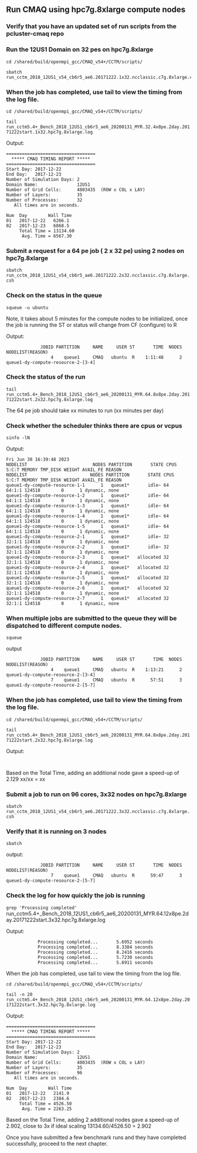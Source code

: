 ## Run CMAQ using hpc7g.8xlarge compute nodes

### Verify that you have an updated set of run scripts from the pcluster-cmaq repo


### Run the 12US1 Domain on 32 pes on hpc7g.8xlarge

```
cd /shared/build/openmpi_gcc/CMAQ_v54+/CCTM/scripts/

sbatch run_cctm_2018_12US1_v54_cb6r5_ae6.20171222.1x32.ncclassic.c7g.8xlarge.csh`
```


### When the job has completed, use tail to view the timing from the log file.

`cd /shared/build/openmpi_gcc/CMAQ_v54+/CCTM/scripts/`

`tail  run_cctm5.4+_Bench_2018_12US1_cb6r5_ae6_20200131_MYR.32.4x8pe.2day.20171222start.1x32.hpc7g.8xlarge.log`

Output:

```
==================================
  ***** CMAQ TIMING REPORT *****
==================================
Start Day: 2017-12-22
End Day:   2017-12-23
Number of Simulation Days: 2
Domain Name:               12US1
Number of Grid Cells:      4803435  (ROW x COL x LAY)
Number of Layers:          35
Number of Processes:       32
   All times are in seconds.

Num  Day        Wall Time
01   2017-12-22   6266.1
02   2017-12-23   6868.5
     Total Time = 13134.60
      Avg. Time = 6567.30
```

### Submit a request for a 64 pe job ( 2 x 32 pe) using 2 nodes on hpc7g.8xlarge

`sbatch run_cctm_2018_12US1_v54_cb6r5_ae6.20171222.2x32.ncclassic.c7g.8xlarge.csh`

### Check on the status in the queue

`squeue -u ubuntu`

Note, it takes about 5 minutes for the compute nodes to be initialized, once the job is running the ST or status will change from CF (configure) to R

Output:

```
             JOBID PARTITION     NAME     USER ST       TIME  NODES NODELIST(REASON)
                 4    queue1     CMAQ   ubuntu  R    1:11:48      2 queue1-dy-compute-resource-2-[3-4]

```

### Check the status of the run

`tail run_cctm5.4+_Bench_2018_12US1_cb6r5_ae6_20200131_MYR.64.8x8pe.2day.20171222start.2x32.hpc7g.8xlarge.log`

The 64 pe job should take xx minutes to run (xx minutes per day)


### Check whether the scheduler thinks there are cpus or vcpus

`sinfo -lN`

Output:

```
Fri Jun 30 16:39:48 2023
NODELIST                         NODES PARTITION       STATE CPUS    S:C:T MEMORY TMP_DISK WEIGHT AVAIL_FE REASON              
NODELIST                        NODES PARTITION       STATE CPUS    S:C:T MEMORY TMP_DISK WEIGHT AVAIL_FE REASON              
queue1-dy-compute-resource-1-1      1   queue1*       idle~ 64     64:1:1 124518        0      1 dynamic, none                
queue1-dy-compute-resource-1-2      1   queue1*       idle~ 64     64:1:1 124518        0      1 dynamic, none                
queue1-dy-compute-resource-1-3      1   queue1*       idle~ 64     64:1:1 124518        0      1 dynamic, none                
queue1-dy-compute-resource-1-4      1   queue1*       idle~ 64     64:1:1 124518        0      1 dynamic, none                
queue1-dy-compute-resource-1-5      1   queue1*       idle~ 64     64:1:1 124518        0      1 dynamic, none                
queue1-dy-compute-resource-2-1      1   queue1*       idle~ 32     32:1:1 124518        0      1 dynamic, none                
queue1-dy-compute-resource-2-2      1   queue1*       idle~ 32     32:1:1 124518        0      1 dynamic, none                
queue1-dy-compute-resource-2-3      1   queue1*   allocated 32     32:1:1 124518        0      1 dynamic, none                
queue1-dy-compute-resource-2-4      1   queue1*   allocated 32     32:1:1 124518        0      1 dynamic, none                
queue1-dy-compute-resource-2-5      1   queue1*   allocated 32     32:1:1 124518        0      1 dynamic, none                
queue1-dy-compute-resource-2-6      1   queue1*   allocated 32     32:1:1 124518        0      1 dynamic, none                
queue1-dy-compute-resource-2-7      1   queue1*   allocated 32     32:1:1 124518        0      1 dynamic, none            
```

### When multiple jobs are submitted to the queue they will be dispatched to different compute nodes.

`squeue`

output

```
             JOBID PARTITION     NAME     USER ST       TIME  NODES NODELIST(REASON)
                 4    queue1     CMAQ   ubuntu  R    1:13:21      2 queue1-dy-compute-resource-2-[3-4]
                 7    queue1     CMAQ   ubuntu  R      57:51      3 queue1-dy-compute-resource-2-[5-7]

```

### When the job has completed, use tail to view the timing from the log file.

`cd /shared/build/openmpi_gcc/CMAQ_v54+/CCTM/scripts/`

`tail run_cctm5.4+_Bench_2018_12US1_cb6r5_ae6_20200131_MYR.64.8x8pe.2day.20171222start.2x32.hpc7g.8xlarge.log`

Output:

```


```

Based on the Total Time, adding an additional node gave a speed-up of 2.129
xx/xx = xx

### Submit a job to run on 96 cores, 3x32 nodes on hpc7g.8xlarge

`sbatch run_cctm_2018_12US1_v54_cb6r5_ae6.20171222.3x32.ncclassic.c7g.8xlarge.csh`

### Verify that it is running on 3 nodes

`sbatch`

output:

```
             JOBID PARTITION     NAME     USER ST       TIME  NODES NODELIST(REASON)
                 7    queue1     CMAQ   ubuntu  R      59:47      3 queue1-dy-compute-resource-2-[5-7]
```

### Check the log for how quickly the job is running

`grep 'Processing completed' `run_cctm5.4+_Bench_2018_12US1_cb6r5_ae6_20200131_MYR.64.12x8pe.2day.20171222start.3x32.hpc7g.8xlarge.log

Output:

```
            Processing completed...       5.6952 seconds
            Processing completed...       8.3384 seconds
            Processing completed...       8.2416 seconds
            Processing completed...       5.7230 seconds
            Processing completed...       5.6911 seconds
```

When the job has completed, use tail to view the timing from the log file.

`cd /shared/build/openmpi_gcc/CMAQ_v54+/CCTM/scripts/`

`tail -n 20 run_cctm5.4+_Bench_2018_12US1_cb6r5_ae6_20200131_MYR.64.12x8pe.2day.20171222start.3x32.hpc7g.8xlarge.log`

Output:

```
==================================
  ***** CMAQ TIMING REPORT *****
==================================
Start Day: 2017-12-22
End Day:   2017-12-23
Number of Simulation Days: 2
Domain Name:               12US1
Number of Grid Cells:      4803435  (ROW x COL x LAY)
Number of Layers:          35
Number of Processes:       96
   All times are in seconds.

Num  Day        Wall Time
01   2017-12-22   2141.9
02   2017-12-23   2384.6
     Total Time = 4526.50
      Avg. Time = 2263.25
```

Based on the Total Time, adding 2 additional nodes gave a speed-up of 2.902, close to 3x if ideal scaling
13134.60/4526.50 =  2.902



Once you have submitted a few benchmark runs and they have completed successfully, proceed to the next chapter.
